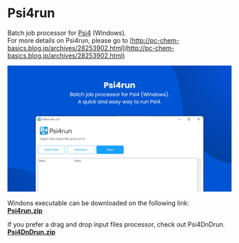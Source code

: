 # Psi4run
Batch job processor for [Psi4](https://psicode.org/) (Windows).  
For more details on Psi4run, please go to [http://pc-chem-basics.blog.jp/archives/28253902.html](http://pc-chem-basics.blog.jp/archives/28253902.html)  
<div align="left">
<img src="Image.png" width="600">
</div>



Windons executable can be downloaded on the following link:  
[**Psi4run.zip**](https://github.com/RyokoKuga/Psi4run/releases/download/v1.0.0/Psi4run.zip)  

If you prefer a drag and drop input files processor, check out Psi4DnDrun.    
[**Psi4DnDrun.zip**](https://github.com/RyokoKuga/Psi4run/releases/download/dnd.v1.0.0/Psi4DnDrun.zip)  
